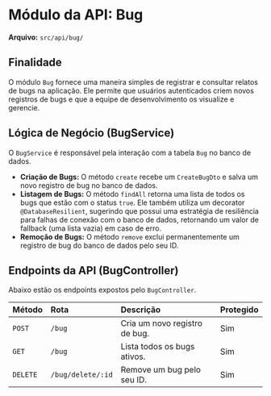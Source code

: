 
# Módulo da API: Bug

**Arquivo:** `src/api/bug/`

## Finalidade

O módulo `Bug` fornece uma maneira simples de registrar e consultar relatos de bugs na aplicação. Ele permite que usuários autenticados criem novos registros de bugs e que a equipe de desenvolvimento os visualize e gerencie.

## Lógica de Negócio (BugService)

O `BugService` é responsável pela interação com a tabela `Bug` no banco de dados.

*   **Criação de Bugs:** O método `create` recebe um `CreateBugDto` e salva um novo registro de bug no banco de dados.
*   **Listagem de Bugs:** O método `findAll` retorna uma lista de todos os bugs que estão com o status `true`. Ele também utiliza um decorator `@DatabaseResilient`, sugerindo que possui uma estratégia de resiliência para falhas de conexão com o banco de dados, retornando um valor de fallback (uma lista vazia) em caso de erro.
*   **Remoção de Bugs:** O método `remove` exclui permanentemente um registro de bug do banco de dados pelo seu ID.

## Endpoints da API (BugController)

Abaixo estão os endpoints expostos pelo `BugController`.

| Método | Rota | Descrição | Protegido |
| :--- | :--- | :--- | :--- |
| `POST` | `/bug` | Cria um novo registro de bug. | Sim |
| `GET` | `/bug` | Lista todos os bugs ativos. | Sim |
| `DELETE` | `/bug/delete/:id` | Remove um bug pelo seu ID. | Sim |
